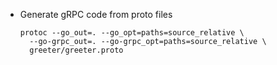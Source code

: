 - Generate gRPC code from proto files
  ```
  protoc --go_out=. --go_opt=paths=source_relative \
    --go-grpc_out=. --go-grpc_opt=paths=source_relative \
    greeter/greeter.proto
  ```